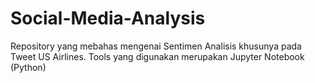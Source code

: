 # Social-Media-Analysis

Repository yang mebahas mengenai Sentimen Analisis khusunya pada Tweet US Airlines. Tools yang digunakan merupakan Jupyter Notebook (Python)
